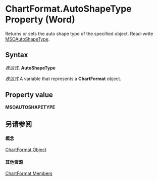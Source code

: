 
# ChartFormat.AutoShapeType Property (Word)

Returns or sets the auto shape type of the specified object. Read-write [MSOAutoShapeType](http://msdn.microsoft.com/library/7e6fe414-2b25-56d7-a678-b6e718329118%28Office.15%29.aspx).


## Syntax

 _表达式_. **AutoShapeType**

 _表达式_ A variable that represents a **ChartFormat** object.


## Property value

 **MSOAUTOSHAPETYPE**


## 另请参阅


#### 概念


[ChartFormat Object](5f6546e8-c2fd-eec5-27a9-f2fd2c058f16.md)
#### 其他资源


[ChartFormat Members](http://msdn.microsoft.com/library/47e39231-58c1-3c6b-e901-17242023ed9a%28Office.15%29.aspx)